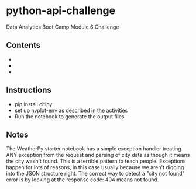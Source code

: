 # python-api-challenge
Data Analytics Boot Camp Module 6 Challenge

## Contents
- 
-
-

## Instructions
- pip install citipy
- set up hvplot-env as described in the activities
- Run the notebook to generate the output files

## Notes
The WeatherPy starter notebook has a simple exception handler treating ANY exception from the request and parsing of city data as though it means the city wasn't found. This is a terrible pattern to teach people. Exceptions happen for lots of reasons, in this case usually because we aren't digging into the JSON structure right. The correct way to detect a "city not found" error is by looking at the response code: 404 means not found.
